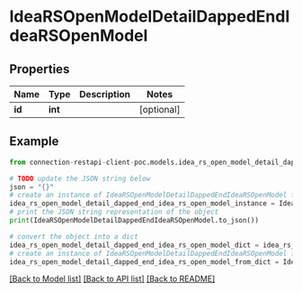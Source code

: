 # IdeaRSOpenModelDetailDappedEndIdeaRSOpenModel


## Properties

Name | Type | Description | Notes
------------ | ------------- | ------------- | -------------
**id** | **int** |  | [optional] 

## Example

```python
from connection-restapi-client-poc.models.idea_rs_open_model_detail_dapped_end_idea_rs_open_model import IdeaRSOpenModelDetailDappedEndIdeaRSOpenModel

# TODO update the JSON string below
json = "{}"
# create an instance of IdeaRSOpenModelDetailDappedEndIdeaRSOpenModel from a JSON string
idea_rs_open_model_detail_dapped_end_idea_rs_open_model_instance = IdeaRSOpenModelDetailDappedEndIdeaRSOpenModel.from_json(json)
# print the JSON string representation of the object
print(IdeaRSOpenModelDetailDappedEndIdeaRSOpenModel.to_json())

# convert the object into a dict
idea_rs_open_model_detail_dapped_end_idea_rs_open_model_dict = idea_rs_open_model_detail_dapped_end_idea_rs_open_model_instance.to_dict()
# create an instance of IdeaRSOpenModelDetailDappedEndIdeaRSOpenModel from a dict
idea_rs_open_model_detail_dapped_end_idea_rs_open_model_from_dict = IdeaRSOpenModelDetailDappedEndIdeaRSOpenModel.from_dict(idea_rs_open_model_detail_dapped_end_idea_rs_open_model_dict)
```
[[Back to Model list]](../README.md#documentation-for-models) [[Back to API list]](../README.md#documentation-for-api-endpoints) [[Back to README]](../README.md)


